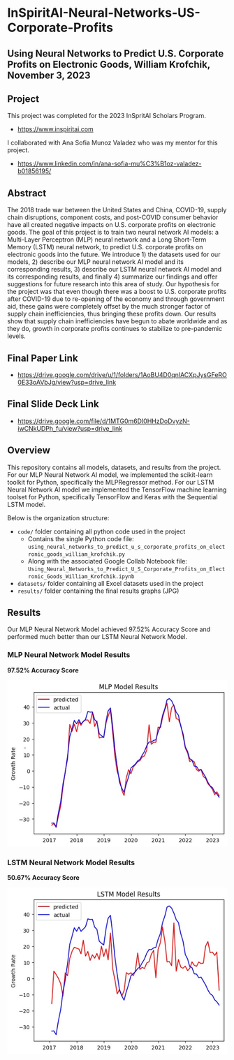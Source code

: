 # InSpiritAI-Neural-Networks-US-Corporate-Profits

## Using Neural Networks to Predict U.S. Corporate Profits on Electronic Goods, William Krofchik, November 3, 2023

## Project
This project was completed  for the 2023 InSpritAI Scholars Program.
* https://www.inspiritai.com

I collaborated with Ana Sofia Munoz Valadez who was my mentor for this project.
* https://www.linkedin.com/in/ana-sofia-mu%C3%B1oz-valadez-b01856195/

## Abstract
The 2018 trade war between the United States and China, COVID-19, supply chain disruptions, component costs, and post-COVID consumer behavior have all created negative impacts on U.S. corporate profits on electronic goods. The goal of this project is to train two neural network AI models: a Multi-Layer Perceptron (MLP) neural network and a Long Short-Term Memory (LSTM) neural network, to predict U.S. corporate profits on electronic goods into the future. We introduce 1) the datasets used for our models, 2) describe our MLP neural network AI model and its corresponding results, 3) describe our LSTM neural network AI model and its corresponding results, and finally 4) summarize our findings and offer suggestions for future research into this area of study. Our hypothesis for the project was that even though there was a boost to U.S. corporate profits after COVID-19 due to re-opening of the economy and through government aid, these gains were completely offset by the much stronger factor of supply chain inefficiencies, thus bringing these profits down.  Our results show that supply chain inefficiencies have begun to abate worldwide and as they do, growth in corporate profits continues to stabilize to pre-pandemic levels.

## Final Paper Link
* https://drive.google.com/drive/u/1/folders/1AoBU4D0qnlACXpJysGFeRO0E33oAVbJg/view?usp=drive_link

## Final Slide Deck Link
* https://drive.google.com/file/d/1MTG0m6DI0HHzDoDvyzN-iwCNkUDPh_fu/view?usp=drive_link

## Overview
This repository contains all models, datasets, and results from the project. For our MLP Neural Network AI model, we implemented the scikit-learn toolkit for Python, specifically the MLPRegressor method. For our LSTM Neural Network AI model we implemented the TensorFlow machine learning toolset for Python, specifically TensorFlow and Keras with the Sequential LSTM model. 

Below is the organization structure:

- `code/` folder containing all python code used in the project
  - Contains the single Python code file: `using_neural_networks_to_predict_u_s_corporate_profits_on_electronic_goods_william_krofchik.py`
  - Along with the associated Google Collab Notebook file: `Using_Neural_Networks_to_Predict_U_S_Corporate_Profits_on_Electronic_Goods_William_Krofchik.ipynb`
- `datasets/` folder containing all Excel datasets used in the project
- `results/` folder containing the final results graphs (JPG)

## Results

Our MLP Neural Network Model achieved 97.52% Accuracy Score and performed much better than our LSTM Neural Network Model.

### MLP Neural Network Model Results
<b>97.52% Accuracy Score</b>

![Alt Text](https://github.com/WilliamKrofchik/InSpiritAI-Neural-Networks-US-Corporate-Profits/blob/main/results/MLPResults.jpg)

### LSTM Neural Network Model Results
<b>50.67% Accuracy Score </b>

![Alt Text](https://github.com/WilliamKrofchik/InSpiritAI-Neural-Networks-US-Corporate-Profits/blob/main/results/LSTMResults.jpg)


